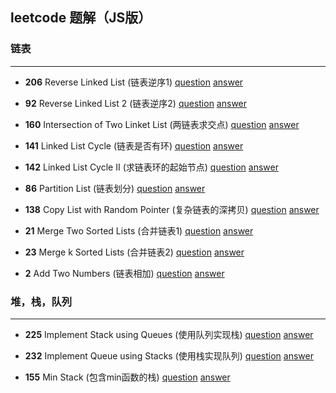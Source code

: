 ## leetcode 题解（JS版）

### 链表
------

- **206** Reverse Linked List (链表逆序1)
[question](https://leetcode.com/problems/reverse-linked-list/description/)
[answer](./reverse-linked-list.js)

- **92** Reverse Linked List 2 (链表逆序2)
[question](https://leetcode.com/problems/reverse-linked-list-ii/description/)
[answer](./reverse-linked-list2.js)

- **160** Intersection of Two Linket List (两链表求交点)
[question](https://leetcode.com/problems/intersection-of-two-linked-lists/description/)
[answer](./intersection-of-two-linked-list.js)

- **141** Linked List Cycle (链表是否有环)
[question](https://leetcode.com/problems/linked-list-cycle/description/)
[answer](./linked-list-cycle.js)

- **142** Linked List Cycle II (求链表环的起始节点)
[question](https://leetcode.com/problems/linked-list-cycle-ii/description/)
[answer](./linked-list-cycle2.js)

- **86** Partition List (链表划分)
[question](https://leetcode.com/problems/partition-list/description/)
[answer](./partition-list.js)

- **138** Copy List with Random Pointer (复杂链表的深拷贝)
[question](https://leetcode.com/problems/copy-list-with-random-pointer/description/)
[answer](./copy-width-random-pointer.js)

- **21** Merge Two Sorted Lists (合并链表1)
[question](https://leetcode.com/problems/merge-two-sorted-lists/description/)
[answer](./merge-two-sorted-list1.js)

- **23** Merge k Sorted Lists (合并链表2)
[question](https://leetcode.com/problems/merge-k-sorted-lists/description/)
[answer](./merge-two-sorted-list2.js)

- **2** Add Two Numbers (链表相加)
[question](https://leetcode.com/problems/add-two-numbers/description/)
[answer](./add-two-numbers.js)

### 堆，栈，队列
------

- **225** Implement Stack using Queues (使用队列实现栈)
[question](https://leetcode.com/problems/implement-stack-using-queues/description/)
[answer](implement-stack-using-queues.js)

- **232** Implement Queue using Stacks (使用栈实现队列)
[question](https://leetcode.com/problems/implement-queue-using-stacks/description/)
[answer](implement-queues-using-stack.js)

- **155** Min Stack (包含min函数的栈)
[question](https://leetcode.com/problems/min-stack/description/)
[answer](min-stack.js)

